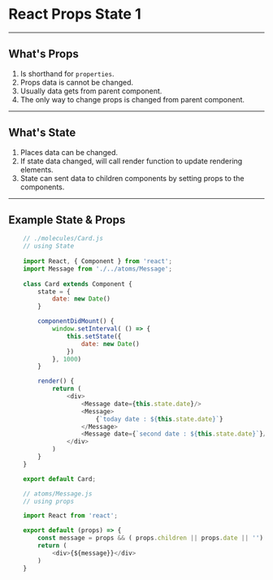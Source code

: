 # React Props State 1

---

## What's Props

1. Is shorthand for `properties`. 
2. Props data is cannot be changed. 
3. Usually data gets from parent component. 
4. The only way to change props is changed from parent component.

---

## What's State

1. Places data can be changed.
2. If state data changed, will call render function to update rendering elements.
3. State can sent data to children components by setting props to the components.

---

## Example State & Props

```js
    // ./molecules/Card.js
    // using State
 
    import React, { Component } from 'react';
    import Message from './../atoms/Message';
    
    class Card extends Component {
        state = {
            date: new Date()
        }

        componentDidMount() {
            window.setInterval( () => {
                this.setState({
                    date: new Date()
                })
            }, 1000)
        }

        render() {
            return (
                <div>
                    <Message date={this.state.date}/>
                    <Message>
                        {`today date : ${this.state.date}`}
                    </Message>
                    <Message date={`second date : ${this.state.date}`}/>
                </div>
            )
        }
    }

    export default Card;
```

```js
    // atoms/Message.js
    // using props

    import React from 'react';

    export default (props) => {
        const message = props && ( props.children || props.date || '')
        return (
            <div>{${message}}</div>
        )
    }
